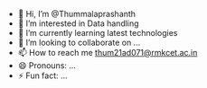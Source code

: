 - 👋 Hi, I’m @Thummalaprashanth
- 👀 I’m interested in  Data handling
- 🌱 I’m currently learning latest technologies
- 💞️ I’m looking to collaborate on ...
- 📫 How to reach me thum21ad071@rmkcet.ac.in
- 😄 Pronouns: ...
- ⚡ Fun fact: ...

<!---
Thummalaprashanth/Thummalaprashanth is a ✨ special ✨ repository because its `README.md` (this file) appears on your GitHub profile.
You can click the Preview link to take a look at your changes.
--->
